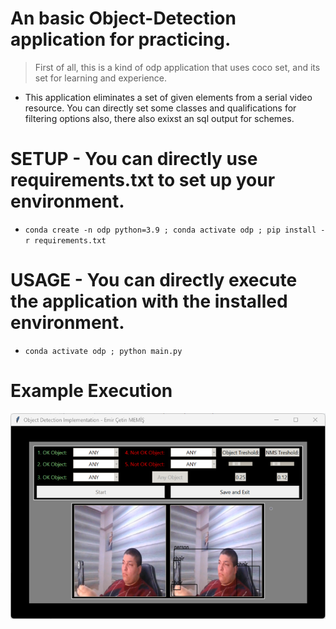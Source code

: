 # An basic Object-Detection application for practicing. 

> First of all, this is a kind of odp application that uses coco set, and its set for learning and experience.

* This application eliminates a set of given elements from a serial video resource. You can directly set some classes and qualifications for filtering options also, there also exixst an sql output for schemes.

# SETUP - You can directly use requirements.txt to set up your environment.
* `conda create -n odp python=3.9 ; conda activate odp ; pip install -r requirements.txt`

# USAGE - You can directly execute the application with the installed environment.
* `conda activate odp ; python main.py`

# Example Execution

![Photo 1](Assets/execution.png)
